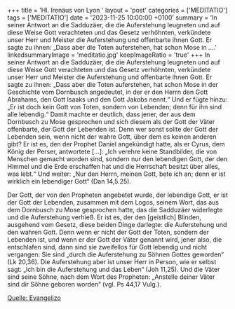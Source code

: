 +++
title = 'Hl. Irenäus von Lyon  '
layout = 'post'
categories = ['MEDITATIO']
tags = ['MEDITATIO']
date = '2023-11-25 10:00:00 +0100'
summary = 'In seiner Antwort an die Sadduzäer, die die Auferstehung leugneten und auf diese Weise Gott verachteten und das Gesetz verhöhnten, verkündete unser Herr und Meister die Auferstehung und offenbarte ihnen Gott. Er sagte zu ihnen: „Dass aber die Toten auferstehen, hat schon Mose in ....'
linkedsummaryImage = 'meditatio.jpg'
keepImageRatio = 'true'
+++
In seiner Antwort an die Sadduzäer, die die Auferstehung leugneten und auf diese Weise Gott verachteten und das Gesetz verhöhnten, verkündete unser Herr und Meister die Auferstehung und offenbarte ihnen Gott. Er sagte zu ihnen: „Dass aber die Toten auferstehen, hat schon Mose in der Geschichte vom Dornbusch angedeutet, in der er den Herrn den Gott Abrahams, den Gott Isaaks und den Gott Jakobs nennt.<!--more-->“ Und er fügte hinzu: „Er ist doch kein Gott von Toten, sondern von Lebenden; denn für ihn sind alle lebendig.“ Damit machte er deutlich, dass jener, der aus dem Dornbusch zu Mose gesprochen und sich diesem als der Gott der Väter offenbarte, der Gott der Lebenden ist. Denn wer sonst sollte der Gott der Lebenden sein, wenn nicht der wahre Gott, über dem es keinen anderen gibt? Er ist es, den der Prophet Daniel angekündigt hatte, als er Cyrus, dem König der Perser, antwortete […]: „Ich verehre keine Standbilder, die von Menschen gemacht worden sind, sondern nur den lebendigen Gott, der den Himmel und die Erde erschaffen hat und die Herrschaft besitzt über alles, was lebt.“ Und weiter: „Nur den Herrn, meinen Gott, bete ich an; denn er ist wirklich ein lebendiger Gott“ (Dan 14,5.25).

Der Gott, der von den Propheten angebetet wurde, der lebendige Gott, er ist der Gott der Lebenden, zusammen mit dem Logos, seinem Wort, das aus dem Dornbusch zu Mose gesprochen hatte, das die Sadduzäer widerlegte und die Auferstehung verhieß. Er ist es, der den [geistlich] Blinden, ausgehend vom Gesetz, diese beiden Dinge darlegte: die Auferstehung und den wahren Gott. Denn wenn er nicht der Gott der Toten, sondern der Lebenden ist, und wenn er der Gott der Väter genannt wird, jener also, die entschlafen sind, dann sind sie zweifellos für Gott lebendig und nicht vergangen: Sie sind „durch die Auferstehung zu Söhnen Gottes geworden“ (Lk 20,36). Die Auferstehung aber ist unser Herr in Person, wie er selbst sagt: „Ich bin die Auferstehung und das Leben“ (Joh 11,25). Und die Väter sind seine Söhne, nach dem Wort des Propheten: „Anstelle deiner Väter sind dir Söhne geboren worden“ (vgl. Ps 44,17 Vulg.). 




[Quelle: Evangelizo](https://evangeliumtagfuertag.org/DE/gospel)

